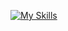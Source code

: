 [![My Skills](https://skillicons.dev/icons?i=css,docker,git,github,html,js,jquery,laravel,linux,mysql,neovim,php,py,sass,vscode)](https://skillicons.dev)
